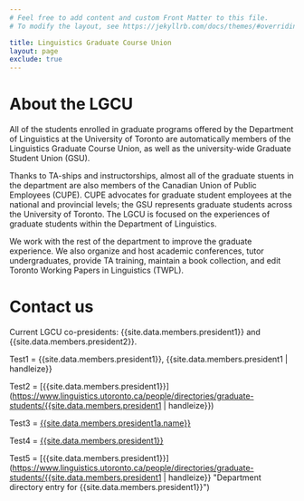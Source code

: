 ```yaml
---
# Feel free to add content and custom Front Matter to this file.
# To modify the layout, see https://jekyllrb.com/docs/themes/#overriding-theme-defaults

title: Linguistics Graduate Course Union
layout: page
exclude: true
---
```


# About the LGCU

All of the students enrolled in graduate programs offered by the Department of
Linguistics at the University of Toronto are automatically members of the
Linguistics Graduate Course Union, as well as the university-wide Graduate
Student Union (GSU).

Thanks to TA-ships and instructorships, almost all of the graduate stuents in
the department are also members of the Canadian Union of Public Employees
(CUPE). CUPE advocates for graduate student employees at the national and
provincial levels; the GSU represents graduate students across the University of
Toronto. The LGCU is focused on the experiences of graduate students within the
Department of Linguistics.

We work with the rest of the department to improve the graduate experience. We
also organize and host academic conferences, tutor undergraduates, provide TA
training, maintain a book collection, and edit Toronto Working Papers in
Linguistics (TWPL).

# Contact us

Current LGCU co-presidents: {{site.data.members.president1}} and {{site.data.members.president2}}.

Test1 = {{site.data.members.president1}}, {{site.data.members.president1 | handleize}}

Test2 = [{{site.data.members.president1}}](https://www.linguistics.utoronto.ca/people/directories/graduate-students/{{site.data.members.president1 | handleize}})

Test3 = [{{site.data.members.president1a.name}}]({{site.data.members.president1a.link1}})

Test4 = [{{site.data.members.president1}}](https://www.linguistics.utoronto.ca/people/directories/graduate-students/{{site.data.members.president1a.link2}})

Test5 = [{{site.data.members.president1}}](https://www.linguistics.utoronto.ca/people/directories/graduate-students/{{site.data.members.president1 | handleize}} "Department directory entry for {{site.data.members.president1}}")
